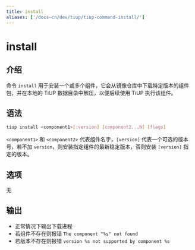 ```yaml
---
title: install
aliases: ['/docs-cn/dev/tiup/tiup-command-install/']
---
```


# install

## 介绍

命令 `install` 用于安装一个或多个组件，它会从镜像仓库中下载特定版本的组件包，并在本地的 TiUP 数据目录中解压，以便后续使用 TiUP 执行该组件。

## 语法

```sh
tiup install <component1>[:version] [component2...N] [flags]
```

`<component1>` 和 `<component2>` 代表组件名字，`[version]` 代表一个可选的版本号，若不加 `version`，则安装指定组件的最新稳定版本，否则安装 `[version]` 指定的版本。

## 选项

无

## 输出

- 正常情况下输出下载进程
- 若组件不存在则报错 `The component "%s" not found`
- 若版本不存在则报错 `version %s not supported by component %s`